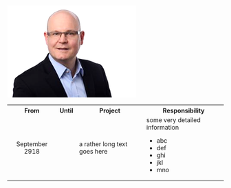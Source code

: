 <img src="profilbild-transparent.png">

<table>
  <tbody>
    <tr>
      <th align="center">From</th>
      <th align="center">Until</th>
      <th align="center">Project</th>
      <th align="center">Responsibility</th>
    </tr>
    <tr>
      <td align="center">September 2918</td>
      <td></td>
      <td align="left">
                   a rather long text goes here
        </td>
      <td align="left">
       some very detailed information
        <ul>
          <li>abc</li>
            <li>def</li>
          <li>ghi</li>
            <li>jkl </li>
            <li>mno</li>
        </ul>

</td>
   
  </tbody>
</table>

